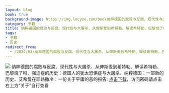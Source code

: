 ```yaml
---
layout: blog
book: true
background-image: https://img.locyoo.com/book纳粹德国的腐败与反腐、现代性与大屠杀、从俾斯麦到希特勒、解读希特勒、巴黎烧了吗、强迫症的历史：德国人的犹太恐惧症与大屠杀、纳粹德国：一部新的历史、艾希曼在耶路撒冷：一份关于平庸的恶的报告.jpg
category: 书籍
title: 纳粹德国的腐败与反腐、现代性与大屠杀、从俾斯麦到希特勒、解读希特勒、巴黎烧了吗、强迫症的历史：德国人的犹太恐惧症与大屠杀、纳粹德国：一部新的历史、艾希曼在耶路撒冷：一份关于平庸的恶的报告
tags:
- 书籍
- 历史
redirect_from:
  - /2024/03/纳粹德国的腐败与反腐、现代性与大屠杀、从俾斯麦到希特勒、解读希特勒、巴黎烧了吗、强迫症的历史：德国人的犹太恐惧症与大屠杀、纳粹德国：一部新的历史、艾希曼在耶路撒冷：一份关于平庸的恶的报告/
---
```

![](https://img.locyoo.com/book纳粹德国的腐败与反腐、现代性与大屠杀、从俾斯麦到希特勒、解读希特勒、巴黎烧了吗、强迫症的历史：德国人的犹太恐惧症与大屠杀、纳粹德国：一部新的历史、艾希曼在耶路撒冷：一份关于平庸的恶的报告.jpg)
纳粹德国的腐败与反腐、现代性与大屠杀、从俾斯麦到希特勒、解读希特勒、巴黎烧了吗、强迫症的历史：德国人的犹太恐惧症与大屠杀、纳粹德国：一部新的历史、艾希曼在耶路撒冷：一份关于平庸的恶的报告: <a name = "ref1" href="https://url18.ctfile.com/f/50983618-1253422999-6a5959?p=3619">点击下载</a>，访问密码请点击右上方“关于”自行查看